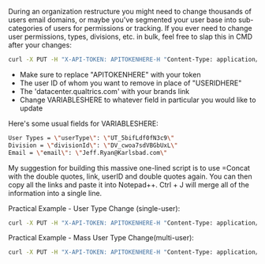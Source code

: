 During an organization restructure you might need to change thousands of users email domains, or maybe you've segmented your user base into sub-categories of users for permissions or tracking. If you ever need to change user permissions, types, divisions, etc. in bulk, feel free to slap this in CMD after your changes:

```bash
curl -X PUT -H "X-API-TOKEN: APITOKENHERE-H "Content-Type: application/json" -d "{ VARIABLESHERE }" "https://datacenter.qualtrics.com/API/v3/users/USERIDHERE"
```

- Make sure to replace "APITOKENHERE" with your token
- The user ID of whom you want to remove in place of "USERIDHERE"
- The 'datacenter.qualtrics.com' with your brands link
- Change VARIABLESHERE to whatever field in particular you would like to update

Here's some usual fields for VARIABLESHERE:

```bash
User Types = \"userType\": \"UT_5bifLdf0fN3c9\"
Division = \"divisionId\": \"DV_cwoa7sdVBGbUxL\"
Email = \"email\": \"Jeff.Ryan@Karlsbad.com\"
```

My suggestion for building this massive one-lined script is to use =Concat with the double quotes, link, userID and double quotes again.  You can then copy all the links and paste it into Notepad++.  Ctrl + J will merge all of the information into a single line.

Practical Example - User Type Change (single-user):

```bash
curl -X PUT -H "X-API-TOKEN: APITOKENHERE-H "Content-Type: application/json" -d "{ \"userType\": \"UT_5bifLdf0fN3c9\" }" "https://datacenter.qualtrics.com/API/v3/users/USERIDHERE"
```

Practical Example - Mass User Type Change(multi-user):

```bash
curl -X PUT -H "X-API-TOKEN: APITOKENHERE-H "Content-Type: application/json" -d "{ \"userType\": \"UT_5bifLdf0fN3c9\" }" "https://datacenter.qualtrics.com/API/v3/users/USERIDHERE1" "https://datacenter.qualtrics.com/API/v3/users/USERIDHERE2" "https://datacenter.qualtrics.com/API/v3/users/USERIDHERE3"
```